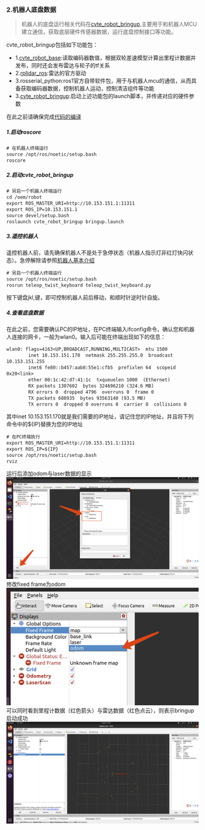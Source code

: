 ### 2.机器人底盘数据
>机器人的底盘运行相关代码在[cvte_robot_bringup](../cvte_robot_bringup/),主要用于和机器人MCU建立通信，获取底层硬件传感器数据，运行底盘控制接口等功能。

cvte_robot_bringup包括如下功能包：
+ 1.[cvte_robot_base](../cvte_robot_bringup/cvte_robot_base/):读取编码器数值，根据双轮差速模型计算出里程计数据并发布，同时还会发布雷达与轮子的tf关系
+ 2.[rplidar_ros](../cvte_robot_bringup/rplidar_ros/):雷达的官方驱动
+ 3.rosserial_python:ros1官方自带软件包，用于与机器人mcu的通信，从而具备获取编码器数据，控制机器人运动，控制清洁组件等功能
+ 3.[cvte_robot_bringup](../cvte_robot_bringup/cvte_robot_bringup/):启动上述功能包的launch脚本，并传递对应的硬件参数

在此之前请确保完成[代码的编译](./1.%E7%8E%AF%E5%A2%83%E6%90%AD%E5%BB%BA%E4%B8%8E%E7%BC%96%E8%AF%91.md)
##### 1.启动roscore
```
# 在机器人终端运行
source /opt/ros/noetic/setup.bash
roscore
```

##### 2.启动cvte_robot_bringup
```
# 另启一个机器人终端运行
cd /oem/robot
export ROS_MASTER_URI=http://10.153.151.1:11311
export ROS_IP=10.153.151.1
source devel/setup.bash
roslaunch cvte_robot_bringup bringup.launch
```

##### 3.遥控机器人
遥控机器人前，请先确保机器人不是处于急停状态（机器人指示灯非红灯快闪状态）。急停解除请参照[机器人基本介绍](0.%E6%9C%BA%E5%99%A8%E4%BA%BA%E5%9F%BA%E6%9C%AC%E4%BB%8B%E7%BB%8D.md)
```
# 另启一个机器人终端运行
source /opt/ros/noetic/setup.bash
rosrun teleop_twist_keyboard teleop_twist_keyboard.py
```
按下键盘jkl,键，即可控制机器人前后移动，和顺时针逆时针自旋。


##### 4.查看底盘数据
在此之前，您需要确认PC的IP地址，在PC终端输入ifconfig命令，确认您和机器人连接的网卡，一般为wlan0。输入后可能在终端出现如下的信息：
```
wlan0: flags=4163<UP,BROADCAST,RUNNING,MULTICAST>  mtu 1500
        inet 10.153.151.170  netmask 255.255.255.0  broadcast 10.153.151.255
        inet6 fe80::b457:aab8:55e1:cfb5  prefixlen 64  scopeid 0x20<link>
        ether 00:1c:42:d7:41:1c  txqueuelen 1000  (Ethernet)
        RX packets 1307602  bytes 324696210 (324.6 MB)
        RX errors 0  dropped 4796  overruns 0  frame 0
        TX packets 680935  bytes 93563140 (93.5 MB)
        TX errors 0  dropped 0 overruns 0  carrier 0  collisions 0

```
其中inet 10.153.151.170就是我们需要的IP地址，请记住您的IP地址，并且将下列命令中的${IP}替换为您的IP地址

```
# 在PC终端执行
export ROS_MASTER_URI=http://10.153.151.1:11311
export ROS_IP=${IP}
source /opt/ros/noetic/setup.bash
rviz
```

运行后添加odom与laser数据的显示  
![](./img/add_scan_odom.png)
修改fixed frame为odom   
![](./img/fixed_frame.png)
可以同时看到里程计数据（红色箭头）与雷达数据（红色点云），则表示bringup启动成功   
![](./img/show_odom.png)
